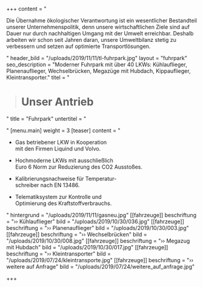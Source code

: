 +++
content = "<p>Die Übernahme ökologischer Verantwortung ist ein wesentlicher Bestandteil unserer Unternehmenspolitik, denn unsere wirtschaftlichen Ziele sind auf Dauer nur durch nachhaltigen Umgang mit der Umwelt erreichbar. Deshalb arbeiten wir schon seit Jahren daran, unsere Umweltbilanz stetig zu verbessern und setzen auf optimierte Transportlösungen. </p><p></p>"
header_bild = "/uploads/2019/11/11/tl-fuhrpark.jpg"
layout = "fuhrpark"
seo_description = "Moderner Fuhrpark mit über 40 LKWs: Kühlauflieger, Planenauflieger, Wechselbrücken, Megazüge mit Hubdach, Kippauflieger, Kleintransporter."
titel = "<blockquote><h1>Unser Antrieb</h1></blockquote>"
title = "Fuhrpark"
untertitel = "<p></p>"
[menu.main]
weight = 3
[teaser]
content = "<ul><li><p>Gas betriebener LKW in Kooperation <br>mit den Firmen Liquind und Volvo.</p></li><li><p>Hochmoderne LKWs mit ausschließlich <br>Euro 6 Norm zur Reduzierung des CO2 Ausstoßes.</p></li><li><p>Kalibrierungsnachweise für Temperatur-<br>schreiber nach EN 13486.</p></li><li><p>Telematiksystem zur Kontrolle und <br>Optimierung des Kraftstoffverbrauchs.</p></li></ul>"
hintergrund = "/uploads/2019/11/11/gasneu.jpg"
[[fahrzeuge]]
beschriftung = "›› Kühlauflieger"
bild = "/uploads/2019/10/30/036.jpg"
[[fahrzeuge]]
beschriftung = "›› Planenauflieger"
bild = "/uploads/2019/10/30/003.jpg"
[[fahrzeuge]]
beschriftung = "›› Wechselbrücken"
bild = "/uploads/2019/10/30/008.jpg"
[[fahrzeuge]]
beschriftung = "›› Megazug mit Hubdach"
bild = "/uploads/2019/10/30/017.jpg"
[[fahrzeuge]]
beschriftung = "›› Kleintransporter"
bild = "/uploads/2019/07/24/kleintransporte.jpg"
[[fahrzeuge]]
beschriftung = "›› weitere auf Anfrage"
bild = "/uploads/2019/07/24/weitere_auf_anfrage.jpg"

+++
